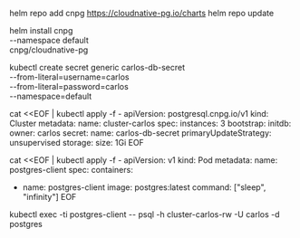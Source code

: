 helm repo add cnpg https://cloudnative-pg.io/charts
helm repo update

helm install cnpg \
  --namespace default \
  cnpg/cloudnative-pg


kubectl create secret generic carlos-db-secret \
  --from-literal=username=carlos \
  --from-literal=password=carlos \
  --namespace=default

cat <<EOF | kubectl apply -f -
apiVersion: postgresql.cnpg.io/v1
kind: Cluster
metadata:
  name: cluster-carlos
spec:
  instances: 3
  bootstrap:
    initdb:
      owner: carlos
      secret:
        name: carlos-db-secret
  primaryUpdateStrategy: unsupervised
  storage:
    size: 1Gi
EOF


cat <<EOF | kubectl apply -f -
apiVersion: v1
kind: Pod
metadata:
  name: postgres-client
spec:
  containers:
  - name: postgres-client
    image: postgres:latest
    command: ["sleep", "infinity"]
EOF

kubectl exec -ti postgres-client -- psql -h cluster-carlos-rw -U carlos -d postgres





